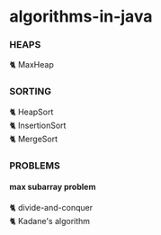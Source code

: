 # algorithms-in-java

### HEAPS
  🐈 MaxHeap
  
### SORTING
  🐈 HeapSort  
  🐈 InsertionSort  
  🐈 MergeSort  

### PROBLEMS
#### max subarray problem
  🐈 divide-and-conquer  
  🐈 Kadane's algorithm  
